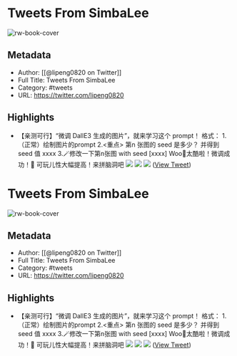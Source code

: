 # Tweets From SimbaLee

![rw-book-cover](https://pbs.twimg.com/profile_images/1640053543825723393/tKGzLvKB.jpg)

## Metadata
- Author: [[@lipeng0820 on Twitter]]
- Full Title: Tweets From SimbaLee
- Category: #tweets
- URL: https://twitter.com/lipeng0820

## Highlights
- 【亲测可行】“微调 DallE3 生成的图片”，就来学习这个 prompt！
  格式：
  1.（正常）绘制图片的prompt
  2.<重点> 第n 张图的 seed 是多少？
  并得到 seed 值 xxxx
  3.🪄修改一下第n张图 with seed [xxxx]
  Woo🤯太酷啦！微调成功！🎉
  可玩儿性大幅提高！来拼脑洞吧 
  ![](https://pbs.twimg.com/media/F9YOLvyaMAADMLd.jpg) 
  ![](https://pbs.twimg.com/media/F9YOLvvb0AATxoM.jpg) 
  ![](https://pbs.twimg.com/media/F9YOLvwacAA1L0W.jpg) ([View Tweet](https://twitter.com/lipeng0820/status/1717575993962254411))
# Tweets From SimbaLee

![rw-book-cover](https://pbs.twimg.com/profile_images/1640053543825723393/tKGzLvKB.jpg)

## Metadata
- Author: [[@lipeng0820 on Twitter]]
- Full Title: Tweets From SimbaLee
- Category: #tweets
- URL: https://twitter.com/lipeng0820

## Highlights
- 【亲测可行】“微调 DallE3 生成的图片”，就来学习这个 prompt！
  格式：
  1.（正常）绘制图片的prompt
  2.<重点> 第n 张图的 seed 是多少？
  并得到 seed 值 xxxx
  3.🪄修改一下第n张图 with seed [xxxx]
  Woo🤯太酷啦！微调成功！🎉
  可玩儿性大幅提高！来拼脑洞吧 
  ![](https://pbs.twimg.com/media/F9YOLvyaMAADMLd.jpg) 
  ![](https://pbs.twimg.com/media/F9YOLvvb0AATxoM.jpg) 
  ![](https://pbs.twimg.com/media/F9YOLvwacAA1L0W.jpg) ([View Tweet](https://twitter.com/lipeng0820/status/1717575993962254411))
